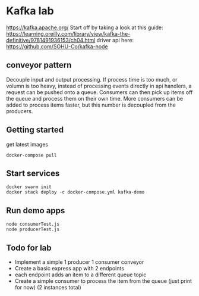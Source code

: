 # Kafka lab
https://kafka.apache.org/
Start off by taking a look at this guide: https://learning.oreilly.com/library/view/kafka-the-definitive/9781491936153/ch04.html
driver api here: https://github.com/SOHU-Co/kafka-node 

## conveyor pattern
Decouple input and output processing. If process time is too much, or volumn is too heavy, instead of processing events directly in api handlers, a request can be pushed onto a queue. Consumers can then pick up items off the queue and process them on their own time. More consumers can be added to process items faster, but this number is decoupled from the producers.

## Getting started
get latest images
```
docker-compose pull 
```

## Start services
```
docker swarm init
docker stack deploy -c docker-compose.yml kafka-demo
```

## Run demo apps
```
node consumerTest.js
node producerTest.js
```

## Todo for lab
- Implement a simple 1 producer 1 consumer conveyor
- Create a basic express app with 2 endpoints
- each endpoint adds an item to a different queue topic
- Create a simple consumer to process the item from the queue (just print for now) (2 instances total)